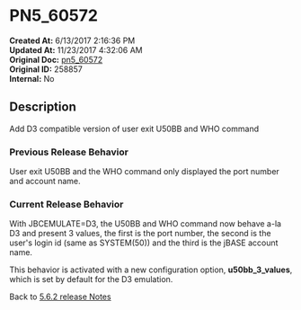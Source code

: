 # PN5_60572

**Created At:** 6/13/2017 2:16:36 PM  
**Updated At:** 11/23/2017 4:32:06 AM  
**Original Doc:** [pn5_60572](https://docs.jbase.com/36526-5-6-2-release-notes/pn5_60572)  
**Original ID:** 258857  
**Internal:** No  

## Description

Add D3 compatible version of user exit U50BB and WHO command

### Previous Release Behavior

User exit U50BB and the WHO command only displayed the port number and account name.

### Current Release Behavior

With JBCEMULATE=D3, the U50BB and WHO command now behave a-la D3 and present 3 values, the first is the port number, the second is the user's login id (same as SYSTEM(50)) and the third is the jBASE account name.

This behavior is activated with a new configuration option, **u50bb\_3\_values**, which is set by default for the D3 emulation.

Back to [5.6.2 release Notes](./../README.md)
